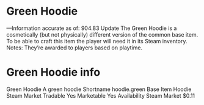 # Green Hoodie

—Information accurate as of: 904.83 Update
The Green Hoodie is a cosmetically (but not physically) different version of the common base item. To be able to craft this item the player will need it in its Steam inventory.
Notes:
They’re awarded to players based on playtime.
# Green Hoodie info

Green Hoodie
A green hoodie
Shortname
hoodie.green
Base Item
Hoodie
Steam Market
Tradable
Yes
Marketable
Yes
Availability
Steam Market
$0.11
